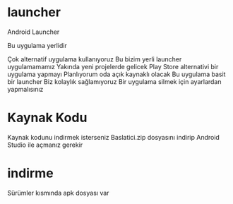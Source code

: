 # launcher
Android Launcher

Bu uygulama yerlidir

Çok alternatif uygulama kullanıyoruz
Bu bizim yerli launcher uygulamamamız 
Yakında yeni projelerde gelicek 
Play Store alternativi bir uygulama yapmayı 
Planlıyorum oda açık kaynaklı olacak
Bu uygulama basit bir launcher
Biz kolaylık sağlamıyoruz
Bir uygulama silmek için ayarlardan yapmalısınız

# Kaynak Kodu

Kaynak kodunu indirmek isterseniz Baslatici.zip
dosyasını indirip Android Studio ile açmanız gerekir

# indirme

Sürümler kısmında apk dosyası var

